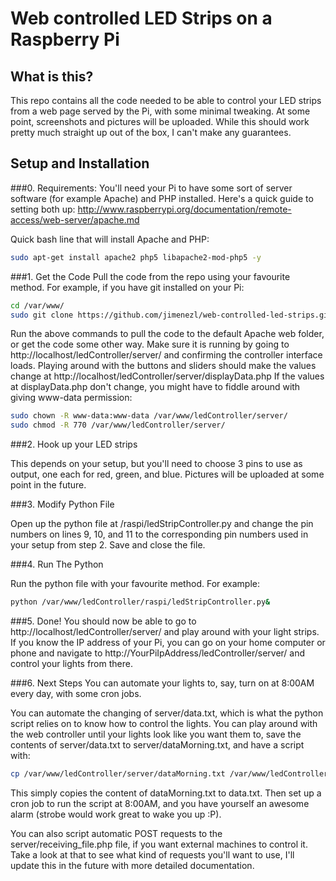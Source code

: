 Web controlled LED Strips on a Raspberry Pi
=========================

What is this?
------------------------
This repo contains all the code needed to be able to control your LED strips from a web page served by the Pi, with some minimal tweaking. At some point, screenshots and pictures will be uploaded. While this should work pretty much straight up out of the box, I can't make any guarantees.

Setup and Installation
-------------------------

###0. Requirements:
You'll need your Pi to have some sort of server software (for example Apache) and PHP installed. Here's a quick guide to setting both up: 
http://www.raspberrypi.org/documentation/remote-access/web-server/apache.md

Quick bash line that will install Apache and PHP:

```bash
sudo apt-get install apache2 php5 libapache2-mod-php5 -y
```

###1. Get the Code
Pull the code from the repo using your favourite method. For example, if you have git installed on your Pi:

```bash
cd /var/www/
sudo git clone https://github.com/jimenezl/web-controlled-led-strips.git ledController
```

Run the above commands to pull the code to the default Apache web folder, or get the code some other way.
Make sure it is running by going to http://localhost/ledController/server/ and confirming the controller interface loads.
Playing around with the buttons and sliders should make the values change at http://localhost/ledController/server/displayData.php 
If the values at displayData.php don't change, you might have to fiddle around with giving www-data permission:

```bash
sudo chown -R www-data:www-data /var/www/ledController/server/
sudo chmod -R 770 /var/www/ledController/server/
```

###2. Hook up your LED strips

This depends on your setup, but you'll need to choose 3 pins to use as output, one each for red, green, and blue. Pictures will be uploaded at some point in the future.

###3. Modify Python File

Open up the python file at /raspi/ledStripController.py and change the pin numbers on lines 9, 10, and 11 to the corresponding pin numbers used in your setup from step 2. Save and close the file.

###4. Run The Python

Run the python file with your favourite method.
For example:

```bash
python /var/www/ledController/raspi/ledStripController.py&
```


###5. Done!
You should now be able to go to http://localhost/ledController/server/ and play around with your light strips. If you know the IP address of your Pi, you can go on your home computer or phone and navigate to http://YourPiIpAddress/ledController/server/ and control your lights from there.

###6. Next Steps
You can automate your lights to, say, turn on at 8:00AM every day, with some cron jobs. 

You can automate the changing of server/data.txt, which is what the python script relies on to know how to control the lights. 
You can play around with the web controller until your lights look like you want them to, save the contents of server/data.txt to server/dataMorning.txt, and have a script with:

```bash
cp /var/www/ledController/server/dataMorning.txt /var/www/ledController/server/data.txt
```

This simply copies the content of dataMorning.txt to data.txt. Then set up a cron job to run the script at 8:00AM, and you have yourself an awesome alarm (strobe would work great to wake you up :P).

You can also script automatic POST requests to the server/receiving_file.php file, if you want external machines to control it. Take a look at that to see what kind of requests you'll want to use, I'll update this in the future with more detailed documentation. 

